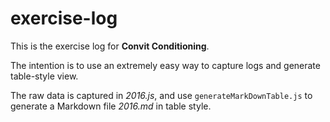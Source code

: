 # exercise-log

This is the exercise log for **Convit Conditioning**.

The intention is to use an extremely easy way to capture logs and generate table-style view.

The raw data is captured in _2016.js_, and use `generateMarkDownTable.js` to generate a Markdown file _2016.md_ in table style.
